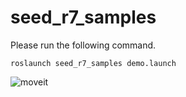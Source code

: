 # seed_r7_samples

Please run the following command.

```roslaunch seed_r7_samples demo.launch```

![moveit](https://user-images.githubusercontent.com/12426780/68364074-455e6300-0170-11ea-82d4-ffb3afb18af1.gif)


